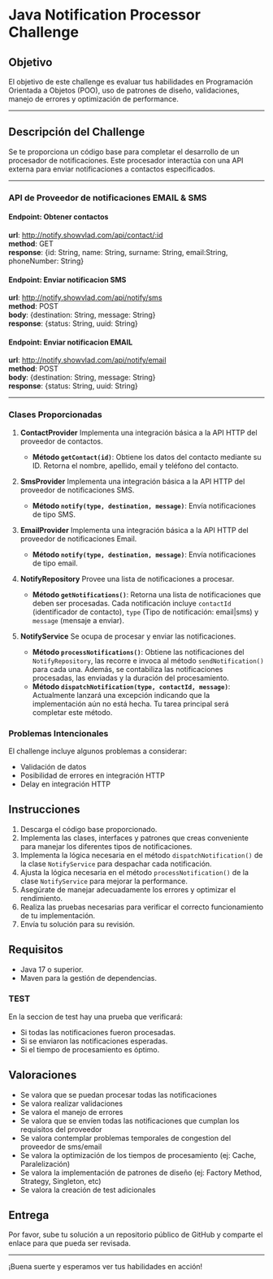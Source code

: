 # Java Notification Processor Challenge

## Objetivo

El objetivo de este challenge es evaluar tus habilidades en Programación Orientada a Objetos (POO), uso de patrones de diseño, validaciones, manejo de errores y optimización de performance.

---

## Descripción del Challenge

Se te proporciona un código base para completar el desarrollo de un procesador de notificaciones. Este procesador interactúa con una API externa para enviar notificaciones a contactos especificados.

---

### API de Proveedor de notificaciones EMAIL & SMS

#### Endpoint: Obtener contactos
**url**: http://notify.showvlad.com/api/contact/:id  
**method**: GET  
**response**: {id: String, name: String, surname: String, email:String, phoneNumber: String}

#### Endpoint: Enviar notificacion SMS
**url**: http://notify.showvlad.com/api/notify/sms  
**method**: POST  
**body**: {destination: String, message: String}  
**response**: {status: String, uuid: String}

#### Endpoint: Enviar notificacion EMAIL
**url**: http://notify.showvlad.com/api/notify/email  
**method**: POST  
**body**: {destination: String, message: String}  
**response**: {status: String, uuid: String}

---

### Clases Proporcionadas

1. **ContactProvider** Implementa una integración básica a la API HTTP del proveedor de contactos.
    - **Método `getContact(id)`**: Obtiene los datos del contacto mediante su ID. Retorna el nombre, apellido, email y teléfono del contacto.

2. **SmsProvider** Implementa una integración básica a la API HTTP del proveedor de notificaciones SMS.
   - **Método `notify(type, destination, message)`**: Envía notificaciones de tipo SMS.

3. **EmailProvider** Implementa una integración básica a la API HTTP del proveedor de notificaciones Email.
   - **Método `notify(type, destination, message)`**: Envía notificaciones de tipo email.

4. **NotifyRepository** Provee una lista de notificaciones a procesar.
    - **Método `getNotifications()`**: Retorna una lista de notificaciones que deben ser procesadas. Cada notificación incluye  `contactId` (identificador de contacto), `type` (Tipo de notificación: email|sms) y `message` (mensaje a enviar).

5. **NotifyService** Se ocupa de procesar y enviar las notificaciones.
    - **Método `processNotifications()`**: Obtiene las notificaciones del `NotifyRepository`, las recorre e invoca al método `sendNotification()` para cada una. Además, se contabiliza las notificaciones procesadas, las enviadas y la duración del procesamiento.
    - **Método `dispatchNotification(type, contactId, message)`**: Actualmente lanzará una excepción indicando que la implementación aún no está hecha. Tu tarea principal será completar este método.

   
### Problemas Intencionales

El challenge incluye algunos problemas a considerar:

- Validación de datos
- Posibilidad de errores en integración HTTP
- Delay en integración HTTP

## Instrucciones

1. Descarga el código base proporcionado.
2. Implementa las clases, interfaces y patrones que creas conveniente para manejar los diferentes tipos de notificaciones.
3. Implementa la lógica necesaria en el método `dispatchNotification()` de la clase `NotifyService` para despachar cada notificación.
4. Ajusta la lógica necesaria en el método `processNotification()` de la clase `NotifyService` para mejorar la performance.
5. Asegúrate de manejar adecuadamente los errores y optimizar el rendimiento.
6. Realiza las pruebas necesarias para verificar el correcto funcionamiento de tu implementación.
7. Envía tu solución para su revisión.

## Requisitos

- Java 17 o superior.
- Maven para la gestión de dependencias.

### TEST

En la seccion de test hay una prueba que verificará:

- Si todas las notificaciones fueron procesadas.
- Si se enviaron las notificaciones esperadas.
- Si el tiempo de procesamiento es óptimo.


## Valoraciones

- Se valora que se puedan procesar todas las notificaciones
- Se valora realizar validaciones
- Se valora el manejo de errores
- Se valora que se envíen todas las notificaciones que cumplan los requisitos del proveedor
- Se valora contemplar problemas temporales de congestion del proveedor de sms/email
- Se valora la optimización de los tiempos de procesamiento (ej: Cache, Paralelización)
- Se valora la implementación de patrones de diseño (ej: Factory Method, Strategy, Singleton, etc)
- Se valora la creación de test adicionales


## Entrega

Por favor, sube tu solución a un repositorio público de GitHub y comparte el enlace para que pueda ser revisada.

---

¡Buena suerte y esperamos ver tus habilidades en acción!
